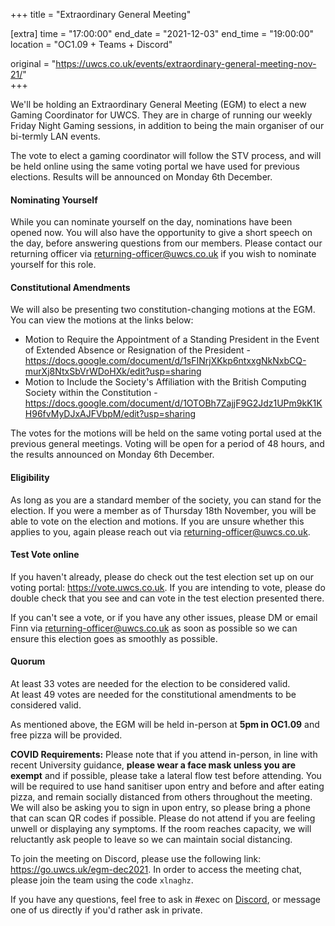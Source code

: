 +++
title = "Extraordinary General Meeting"

[extra]
time = "17:00:00"
end_date = "2021-12-03"
end_time = "19:00:00"
location = "OC1.09 + Teams + Discord"

original = "https://uwcs.co.uk/events/extraordinary-general-meeting-nov-21/"    
+++

We'll be holding an Extraordinary General Meeting (EGM) to elect a new Gaming Coordinator for UWCS. They are in charge of running our weekly Friday Night Gaming sessions, in addition to being the main organiser of our bi-termly LAN events.

The vote to elect a gaming coordinator will follow the STV process, and will be held online using the same voting portal we have used for previous elections. Results will be announced on Monday 6th December.

#### **Nominating Yourself**

While you can nominate yourself on the day, nominations have been opened now. You will also have the opportunity to give a short speech on the day, before answering questions from our members. Please contact our returning officer via <returning-officer@uwcs.co.uk> if you wish to nominate yourself for this role.

#### **Constitutional Amendments**

We will also be presenting two constitution-changing motions at the EGM. You can view the motions at the links below:

  - Motion to Require the Appointment of a Standing President in the Event of Extended Absence or Resignation of the President - <https://docs.google.com/document/d/1sFINrjXKkp6ntxxgNkNxbCQ-murXj8NtxSbVrWDoHXk/edit?usp=sharing>
  - Motion to Include the Society's Affiliation with the British Computing Society within the Constitution - <https://docs.google.com/document/d/1OTOBh7ZajjF9G2Jdz1UPm9kK1KH96fvMyDJxAJFVbpM/edit?usp=sharing>

The votes for the motions will be held on the same voting portal used at the previous general meetings. Voting will be open for a period of 48 hours, and the results announced on Monday 6th December.

#### **Eligibility**

As long as you are a standard member of the society, you can stand for the election. If you were a member as of Thursday 18th November, you will be able to vote on the election and motions. If you are unsure whether this applies to you, again please reach out via <returning-officer@uwcs.co.uk>.

#### **Test Vote online**

If you haven't already, please do check out the test election set up on our voting portal: <https://vote.uwcs.co.uk>. If you are intending to vote, please do double check that you see and can vote in the test election presented there.

If you can't see a vote, or if you have any other issues, please DM or email Finn via <returning-officer@uwcs.co.uk> as soon as possible so we can ensure this election goes as smoothly as possible.

#### **Quorum**

At least 33 votes are needed for the election to be considered valid.  
At least 49 votes are needed for the constitutional amendments to be considered valid.

As mentioned above, the EGM will be held in-person at **5pm in OC1.09** and free pizza will be provided.

**COVID Requirements:** Please note that if you attend in-person, in line with recent University guidance, **please wear a face mask unless you are exempt** and if possible, please take a lateral flow test before attending. You will be required to use hand sanitiser upon entry and before and after eating pizza, and remain socially distanced from others throughout the meeting. We will also be asking you to sign in upon entry, so please bring a phone that can scan QR codes if possible. Please do not attend if you are feeling unwell or displaying any symptoms. If the room reaches capacity, we will reluctantly ask people to leave so we can maintain social distancing.

To join the meeting on Discord, please use the following link: <https://go.uwcs.uk/egm-dec2021>. In order to access the meeting chat, please join the team using the code `xlnaghz`.

If you have any questions, feel free to ask in \#exec on [Discord](https://discord.uwcs.uk), or message one of us directly if you'd rather ask in private.

